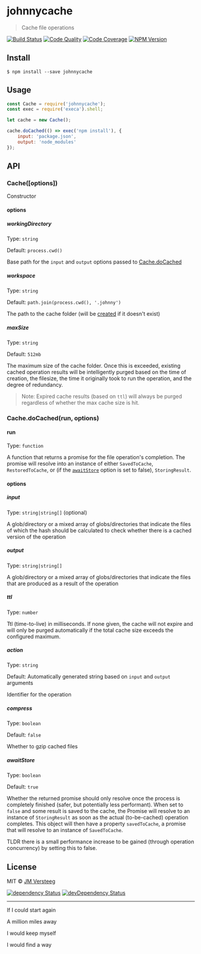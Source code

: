 # johnnycache

> Cache file operations

[![Build Status][travis-image]][travis-url]
[![Code Quality][codeclimate-image]][codeclimate-url]
[![Code Coverage][coveralls-image]][coveralls-url]
[![NPM Version][npm-image]][npm-url]

## Install

```
$ npm install --save johnnycache
```


## Usage

```js
const Cache = require('johnnycache');
const exec = require('execa').shell;

let cache = new Cache();

cache.doCached(() => exec('npm install'), {
    input: 'package.json',
    output: 'node_modules'
});

```


## API

### Cache([options])

Constructor

#### options

##### workingDirectory

Type: `string`

Default: `process.cwd()`

Base path for the `input` and `output` options passed to [Cache.doCached](#cachedocachedrun-options)

##### workspace

Type: `string`  

Default: `path.join(process.cwd(), '.johnny')`

The path to the cache folder (will be [created](https://github.com/substack/node-mkdirp) if it doesn't exist)

##### maxSize

Type: `string`

Default: `512mb`

The maximum size of the cache folder. Once this is exceeded, existing cached operation results will be intelligently purged based on the time of creation, the filesize, the time it originally took to run the operation, and the degree of redundancy. 
> Note: Expired cache results (based on `ttl`) will always be purged regardless of whether the max cache size is hit.

### Cache.doCached(run, options)

#### run

Type: `function`

A function that returns a promise for the file operation's completion. The promise will resolve into an instance of either `SavedToCache`, `RestoredToCache`, or (if the [`awaitStore`](#awaitstore) option is set to false), `StoringResult`.

#### options

##### input

Type: `string|string[]` (optional)

A glob/directory or a mixed array of globs/directories that indicate the files of which the hash should be calculated to check whether there is a cached version of the operation

##### output

Type: `string|string[]`

A glob/directory or a mixed array of globs/directories that indicate the files that are produced as a result of the operation

##### ttl

Type: `number`

Ttl (time-to-live) in milliseconds. If none given, the cache will not expire and will only be purged automatically if the total cache size exceeds the configured maximum.

##### action

Type: `string`

Default: Automatically generated string based on `input` and `output` arguments

Identifier for the operation

##### compress

Type: `boolean`

Default: `false`

Whether to gzip cached files

##### awaitStore

Type: `boolean`

Default: `true`

Whether the returned promise should only resolve once the process is completely finished (safer, but potentially less performant). When set to `false` and some result is saved to the cache, the Promise will resolve to an instance of `StoringResult` as soon as the actual (to-be-cached) operation completes. This object will then have a property `savedToCache`, a promise that will resolve to an instance of `SavedToCache`.

TLDR there is a small performance increase to be gained (through operation concurrency) by setting this to false.

## License

MIT © [JM Versteeg](http://github.com/jmversteeg)

[![dependency Status][david-image]][david-url]
[![devDependency Status][david-dev-image]][david-dev-url]

[travis-image]: https://img.shields.io/travis/jmversteeg/johnnycache.svg?style=flat-square
[travis-url]: https://travis-ci.org/jmversteeg/johnnycache

[codeclimate-image]: https://img.shields.io/codeclimate/github/jmversteeg/johnnycache.svg?style=flat-square
[codeclimate-url]: https://codeclimate.com/github/jmversteeg/johnnycache

[david-image]: https://img.shields.io/david/jmversteeg/johnnycache.svg?style=flat-square
[david-url]: https://david-dm.org/jmversteeg/johnnycache

[david-dev-image]: https://img.shields.io/david/dev/jmversteeg/johnnycache.svg?style=flat-square
[david-dev-url]: https://david-dm.org/jmversteeg/johnnycache#info=devDependencies

[coveralls-image]: https://img.shields.io/coveralls/jmversteeg/johnnycache.svg?style=flat-square
[coveralls-url]: https://coveralls.io/r/jmversteeg/johnnycache

[npm-image]: https://img.shields.io/npm/v/johnnycache.svg?style=flat-square
[npm-url]: https://www.npmjs.com/package/johnnycache


---

If I could start again 

A million miles away 

I would keep myself 

I would find a way
